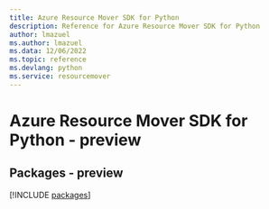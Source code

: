 ```yaml
---
title: Azure Resource Mover SDK for Python
description: Reference for Azure Resource Mover SDK for Python
author: lmazuel
ms.author: lmazuel
ms.data: 12/06/2022
ms.topic: reference
ms.devlang: python
ms.service: resourcemover
---
```

# Azure Resource Mover SDK for Python - preview
## Packages - preview
[!INCLUDE [packages](resource-mover-index.md)]